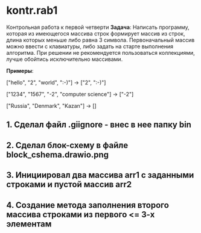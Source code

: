 # kontr.rab1
Контрольная работа к первой четверти
**Задача**: Написать программу, которая из имеющегося массива строк формирует массив из строк, длина которых меньше либо равна 3 символа. Первоначальный массив можно ввести с клавиатуры, либо задать на старте выполнения алгоритма. При решении не рекомендуется пользоваться коллекциями, лучше обойтись исключительно массивами.

**Примеры**:

["hello", "2", "world", ":-)"] -> ["2", ":-)"]

["1234", "1567", "-2", "computer science"] -> ["-2"]

["Russia", "Denmark", "Kazan"] -> []

## 1. Сделал файл .giignore - внес в нее папку bin
## 2. Сделал блок-схему в файле block_cshema.drawio.png
## 3. Инициировал два массива arr1 с заданными строками и пустой массив arr2 
## 4. Создание метода заполнения второго массива строками из первого <= 3-х элементам